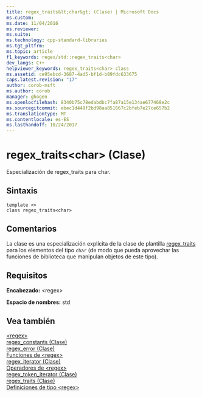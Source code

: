 ```yaml
---
title: regex_traits&lt;char&gt; (Clase) | Microsoft Docs
ms.custom: 
ms.date: 11/04/2016
ms.reviewer: 
ms.suite: 
ms.technology: cpp-standard-libraries
ms.tgt_pltfrm: 
ms.topic: article
f1_keywords: regex/std::regex_traits<char>
dev_langs: C++
helpviewer_keywords: regex_traits<char> class
ms.assetid: ce95ebcd-3687-4ad5-bf1d-b89fdc633675
caps.latest.revision: "17"
author: corob-msft
ms.author: corob
manager: ghogen
ms.openlocfilehash: 8340b75c78edabdbc7fa87a15e134ae677468e2c
ms.sourcegitcommit: ebec1d449f2bd98aa851667c2bfeb7e27ce657b2
ms.translationtype: MT
ms.contentlocale: es-ES
ms.lasthandoff: 10/24/2017
---
```

# <a name="regextraitsltchargt-class"></a>regex_traits&lt;char&gt; (Clase)
Especialización de regex_traits para char.  
  
## <a name="syntax"></a>Sintaxis  
  
```  
template <>  
class regex_traits<char>  
```  
  
## <a name="remarks"></a>Comentarios  
 La clase es una especialización explícita de la clase de plantilla [regex_traits](../standard-library/regex-traits-class.md) para los elementos del tipo `char` (de modo que pueda aprovechar las funciones de biblioteca que manipulan objetos de este tipo).  
  
## <a name="requirements"></a>Requisitos  
 **Encabezado:** \<regex>  
  
 **Espacio de nombres:** std  
  
## <a name="see-also"></a>Vea también  
[\<regex>](../standard-library/regex.md)  
[regex_constants (Clase)](../standard-library/regex-constants-class.md)  
[regex_error (Clase)](../standard-library/regex-error-class.md)  
[Funciones de \<regex>](../standard-library/regex-functions.md)  
[regex_iterator (Clase)](../standard-library/regex-iterator-class.md)  
[Operadores de \<regex>](../standard-library/regex-operators.md)  
[regex_token_iterator (Clase)](../standard-library/regex-token-iterator-class.md)  
[regex_traits (Clase)](../standard-library/regex-traits-class.md)  
[Definiciones de tipo \<regex>](../standard-library/regex-typedefs.md)  
